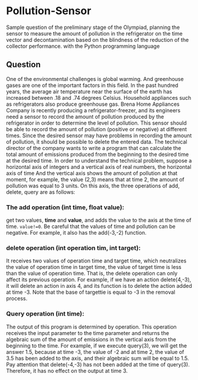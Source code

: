 # Pollution-Sensor
Sample question of the preliminary stage of the Olympiad, planning the sensor to measure the amount of pollution in the refrigerator on the time vector and decontamination based on the blindness of the reduction of the collector performance. with the Python programming language


## Question
One of the environmental challenges is global warming. And greenhouse gases are one of the important factors in this field. In the past hundred years, the average air temperature near the surface of the earth has increased between .18 and .74 degrees Celsius. Household appliances such as refrigerators also produce greenhouse gas. Brena Home Appliances Company is recently producing a refrigerator-freezer, and its engineers need a sensor to record the amount of pollution produced by the refrigerator in order to determine the level of pollution. This sensor should be able to record the amount of pollution (positive or negative) at different times. Since the desired sensor may have problems in recording the amount of pollution, it should be possible to delete the entered data. The technical director of the company wants to write a program that can calculate the total amount of emissions produced from the beginning to the desired time at the desired time. In order to understand the technical problem, suppose a horizontal axis of integers and a vertical axis of real numbers, the horizontal axis of time And the vertical axis shows the amount of pollution at that moment, for example, the value (2,3) means that at time 2, the amount of pollution was equal to 3 units. On this axis, the three operations of add, delete, query are as follows:

### The add operation (int time, float value):
get two values, **time** and **value**, and adds the value to the axis at the time of time. `value!=0`. Be careful that the values of time and pollution can be negative. For example, it also has the add(-3,-2) function.

### delete operation (int operation tim, int target):
  It receives two values of operation time and target time, which neutralizes the value of operation time in target time, the value of target time is less than the value of operation time. That is, the delete operation can only affect its previous operation. For example, if we have an action delete(4,-3), it will delete an action in axis 4, and its function is to delete the action added at time -3. Note that the base of targettie is equal to -3 in the removal process.
  
### Query operation (int time):
The output of this program is determined by operation. This operation receives the input parameter to the time parameter and returns the algebraic sum of the amount of emissions in the vertical axis from the beginning to the time. For example, if we execute query(3), we will get the answer 1.5, because at time -3, the value of -2 and at time 2, the value of 3.5 has been added to the axis, and their algebraic sum will be equal to 1.5. Pay attention that delete(-4,-3) has not been added at the time of query(3). Therefore, it has no effect on the output at time 3.

